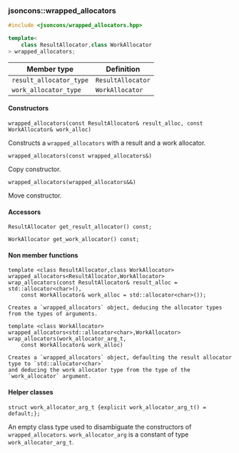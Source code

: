 ### jsoncons::wrapped_allocators

```cpp
#include <jsoncons/wrapped_allocators.hpp>

template< 
    class ResultAllocator,class WorkAllocator
> wrapped_allocators;
```

Member type                         |Definition
------------------------------------|------------------------------
`result_allocator_type`|`ResultAllocator`
`work_allocator_type`|`WorkAllocator`

#### Constructors

    wrapped_allocators(const ResultAllocator& result_alloc, const WorkAllocator& work_alloc)
Constructs a `wrapped_allocators` with a result and a work allocator. 

    wrapped_allocators(const wrapped_allocators&)
Copy constructor. 

    wrapped_allocators(wrapped_allocators&&)
Move constructor. 

#### Accessors

    ResultAllocator get_result_allocator() const;

    WorkAllocator get_work_allocator() const;

#### Non member functions

    template <class ResultAllocator,class WorkAllocator>
    wrapped_allocators<ResultAllocator,WorkAllocator> wrap_allocators(const ResultAllocator& result_alloc = std::allocator<char>(), 
        const WorkAllocator& work_alloc = std::allocator<char>());

    Creates a `wrapped_allocators` object, deducing the allocator types from the types of arguments.

    template <class WorkAllocator>
    wrapped_allocators<std::allocator<char>,WorkAllocator> wrap_allocators(work_allocator_arg_t, 
        const WorkAllocator& work_alloc)

    Creates a `wrapped_allocators` object, defaulting the result allocator type to `std::allocator<char>`
    and deducing the work allocator type from the type of the `work_allocator` argument.

#### Helper classes

    struct work_allocator_arg_t {explicit work_allocator_arg_t() = default;};

An empty class type used to disambiguate the constructors of `wrapped_allocators`. 
`work_allocator_arg` is a constant of type `work_allocator_arg_t`.
